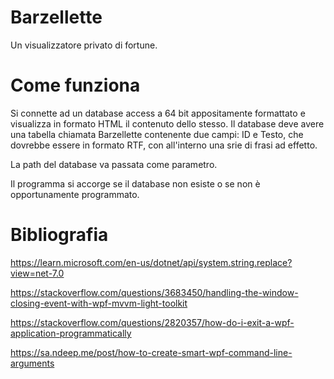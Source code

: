 # Barzellette

Un visualizzatore privato di fortune.

# Come funziona

Si connette ad un database access a 64 bit appositamente formattato e visualizza in formato HTML il contenuto dello stesso.
Il database deve avere una tabella chiamata Barzellette contenente due campi: ID e Testo, che dovrebbe essere in formato RTF, con all'interno una srie di frasi ad effetto.

La path del database va passata come parametro.

Il programma si accorge se il database non esiste o se non è  opportunamente programmato.

# Bibliografia

https://learn.microsoft.com/en-us/dotnet/api/system.string.replace?view=net-7.0

https://stackoverflow.com/questions/3683450/handling-the-window-closing-event-with-wpf-mvvm-light-toolkit

https://stackoverflow.com/questions/2820357/how-do-i-exit-a-wpf-application-programmatically

https://sa.ndeep.me/post/how-to-create-smart-wpf-command-line-arguments

